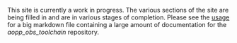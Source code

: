 
This site is currently a work in progress. The various sections of the site are being filled in and are in various stages of completion. Please see the [usage](USAGE.md) for a big markdown file containing a large amount of documentation for the *aopp_obs_toolchain* repository.

